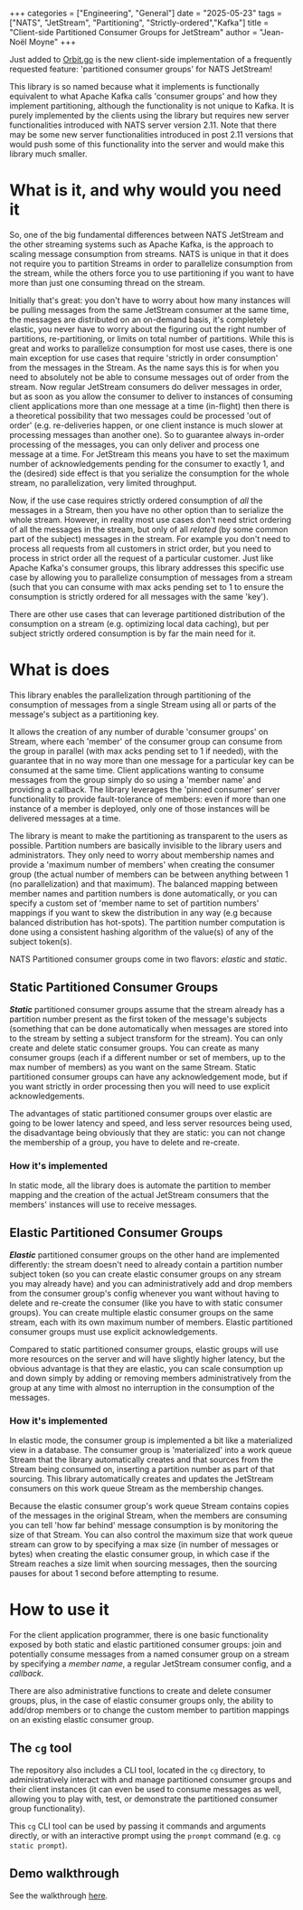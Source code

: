 +++
categories = ["Engineering", "General"]
date = "2025-05-23"
tags = ["NATS", "JetStream", "Partitioning", "Strictly-ordered","Kafka"]
title = "Client-side Partitioned Consumer Groups for JetStream"
author = "Jean-Noël Moyne"
+++

Just added to [Orbit.go](https://github.com/synadia-io/orbit.go) is the new client-side implementation of a frequently requested feature: 'partitioned consumer groups' for NATS JetStream! 

This library is so named because what it implements is functionally equivalent to what Apache Kafka calls 'consumer groups' and how they implement partitioning, although the functionality is not unique to Kafka. It is purely implemented by the clients using the library but requires new server functionalities introduced with NATS server version 2.11. Note that there may be some new server functionalities introduced in post 2.11 versions that would push some of this functionality into the server and would make this library much smaller.

# What is it, and why would you need it

So, one of the big fundamental differences between NATS JetStream and the other streaming systems such as Apache Kafka, is the approach to scaling message consumption from streams. NATS is unique in that it does not require you to partition Streams in order to parallelize consumption from the stream, while the others force you to use partitioning if you want to have more than just one consuming thread on the stream.

Initially that's great: you don't have to worry about how many instances will be pulling messages from the same JetStream consumer at the same time, the messages are distributed on an on-demand basis, it's completely elastic, you never have to worry about the figuring out the right number of partitions, re-partitioning, or limits on total number of partitions. While this is great and works to parallelize consumption for most use cases, there is one main exception for use cases that require 'strictly in order consumption' from the messages in the Stream. As the name says this is for when you need to absolutely not be able to consume messages out of order from the stream. Now regular JetStream consumers do deliver messages in order, but as soon as you allow the consumer to deliver to instances of consuming client applications more than one message at a time (in-flight) then there is a theoretical possibility that two messages could be processed 'out of order' (e.g. re-deliveries happen, or one client instance is much slower at processing messages than another one). So to guarantee always in-order processing of the messages, you can only deliver and process one message at a time. For JetStream this means you have to set the maximum number of acknowledgements pending for the consumer to exactly 1, and the (desired) side effect is that you serialize the consumption for the whole stream, no parallelization, very limited throughput.

Now, if the use case requires strictly ordered consumption of _all_ the messages in a Stream, then you have no other option than to serialize the whole stream. However, in reality most use cases don't need strict ordering of all the messages in the stream, but only of all _related_ (by some common part of the subject) messages in the stream. For example you don't need to process all requests from all customers in strict order, but you need to process in strict order all the request of a particular customer. Just like Apache Kafka's consumer groups, this library addresses this specific use case by allowing you to parallelize consumption of messages from a stream (such that you can consume with max acks pending set to 1 to ensure the consumption is strictly ordered for all messages with the same 'key').

There are other use cases that can leverage partitioned distribution of the consumption on a stream (e.g. optimizing local data caching), but per subject strictly ordered consumption is by far the main need for it.

# What is does

This library enables the parallelization through partitioning of the consumption of messages from a single Stream using all or parts of the message's subject as a partitioning key.

It allows the creation of any number of durable 'consumer groups' on Stream, where each 'member' of the consumer group can consume from the group in parallel (with max acks pending set to 1 if needed), with the guarantee that in no way more than one message for a particular key can be consumed at the same time. Client applications wanting to consume messages from the group simply do so using a 'member name' and providing a callback. The library leverages the 'pinned consumer' server functionality to provide fault-tolerance of members: even if more than one instance of a member is deployed, only one of those instances will be delivered messages at a time.

The library is meant to make the partitioning as transparent to the users as possible. Partition numbers are basically invisible to the library users and administrators. They only need to worry about membership names and provide a 'maximum number of members' when creating the consumer group (the actual number of members can be between anything between 1 (no parallelization) and that maximum). The balanced mapping between member names and partition numbers is done automatically, or you can specify a custom set of 'member name to set of partition numbers' mappings if you want to skew the distribution in any way (e.g because balanced distribution has hot-spots). The partition number computation is done using a consistent hashing algorithm of the value(s) of any of the subject token(s).

NATS Partitioned consumer groups come in two flavors: *elastic* and *static*.

## Static Partitioned Consumer Groups
***Static*** partitioned consumer groups assume that the stream already has a partition number present as the first token of the message's subjects (something that can be done automatically when messages are stored into to the stream by setting a subject transform for the stream). You can only create and delete static consumer groups. You can create as many consumer groups (each if a different number or set of members, up to the max number of members) as you want on the same Stream. Static partitioned consumer groups can have any acknowledgement mode, but if you want strictly in order processing then you will need to use explicit acknowledgements.

The advantages of static partitioned consumer groups over elastic are going to be lower latency and speed, and less server resources being used, the disadvantage being obviously that they are static: you can not change the membership of a group, you have to delete and re-create.

### How it's implemented
In static mode, all the library does is automate the partition to member mapping and the creation of the actual JetStream consumers that the members' instances will use to receive messages.

## Elastic Partitioned Consumer Groups
***Elastic*** partitioned consumer groups on the other hand are implemented differently: the stream doesn't need to already contain a partition number subject token (so you can create elastic consumer groups on any stream you may already have) and you can administratively add and drop members from the consumer group's config whenever you want without having to delete and re-create the consumer (like you have to with static consumer groups). You can create multiple elastic consumer groups on the same stream, each with its own maximum number of members. Elastic partitioned consumer groups must use explicit acknowledgements.

Compared to static partitioned consumer groups, elastic groups will use more resources on the server and will have slightly higher latency, but the obvious advantage is that they are elastic, you can scale consumption up and down simply by adding or removing members administratively from the group at any time with almost no interruption in the consumption of the messages.

### How it's implemented
In elastic mode, the consumer group is implemented a bit like a materialized view in a database. The consumer group is 'materialized' into a work queue Stream that the library automatically creates and that sources from the Stream being consumed on, inserting a partition number as part of that sourcing. This library automatically creates and updates the JetStream consumers on this work queue Stream as the membership changes.

Because the elastic consumer group's work queue Stream contains copies of the messages in the original Stream, when the members are consuming you can tell 'how far behind' message consumption is by monitoring the size of that Stream. You can also control the maximum size that work queue stream can grow to by specifying a max size (in number of messages or bytes) when creating the elastic consumer group, in which case if the Stream reaches a size limit when sourcing messages, then the sourcing pauses for about 1 second before attempting to resume.

# How to use it

For the client application programmer, there is one basic functionality exposed by both static and elastic partitioned consumer groups: join and potentially consume messages from a named consumer group on a stream by specifying a _member name_, a regular JetStream consumer config, and a _callback_.

There are also administrative functions to create and delete consumer groups, plus, in the case of elastic consumer groups only, the ability to add/drop members or to change the custom member to partition mappings on an existing elastic consumer group.

## The `cg` tool

The repository also includes a CLI tool, located in the `cg` directory, to administratively interact with and manage partitioned consumer groups and their client instances (it can even be used to consume messages as well, allowing you to play with, test, or demonstrate the partitioned consumer group functionality).

This `cg` CLI tool can be used by passing it commands and arguments directly, or with an interactive prompt using the `prompt` command (e.g. `cg static prompt`).

## Demo walkthrough

See the walkthrough [here](https://github.com/synadia-io/orbit.go/blob/main/partitionedconsumergroups/README.md#demo-walkthrough).
